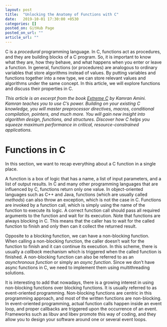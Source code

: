 ```yaml
---
layout: post
title:  "Unlocking the Anatomy of Functions with C"
date:   2019-10-01 17:30:00 +0530
categories: []
posted_on: GitHub Page
posted_on_url: ""
article_url: ""
---
```


C is a _procedural_ programming language. In C, functions act as procedures, and they are building blocks of a C program. So, it is important to know what they are, how they behave, and what happens when you enter or leave a function. In general, functions (or procedures) are analogous to ordinary variables that store algorithms instead of values. By putting variables and functions together into a new type, we can store relevant values and algorithms under the same concept. In this article, we will explore functions and discuss their properties in C.

_This article is an excerpt from the book [Extreme C](https://www.packtpub.com/programming/extreme-c?utm_source=libhunt&utm_medium=referral&utm_campaign=Outreach_PEN) by Kamran Amini. Kamran teaches you to use C’s power. Building on your existing C knowledge, you will master preprocessor directives, macros, conditional compilation, pointers, and much more. You will gain new insight into algorithm design, functions, and structures. Discover how C helps you squeeze maximum performance in critical, resource-constrained applications._

# Functions in C

In this section, we want to recap everything about a C function in a single place.

A function is a box of logic that has a name, a list of input parameters, and a list of output results. In C and many other programming languages that are influenced by C, functions return only one value. In object-oriented languages such as C++ and Java, functions (which are usually called _methods_) can also throw an exception, which is not the case in C. Functions are invoked by a function call, which is simply using the name of the function to execute its logic. A correct function call should pass all required arguments to the function and wait for its execution. Note that functions are always blocking in C. This means that the caller has to wait for the called function to finish and only then can it collect the returned result. 

Opposite to a blocking function, we can have a non-blocking function. When calling a non-blocking function, the caller doesn’t wait for the function to finish and it can continue its execution. In this scheme, there is usually a _callback_ mechanism which is triggered when the called function is finished. A non-blocking function can also be referred to as an _asynchronous function_ or simply an _async function_. Since we don’t have async functions in C, we need to implement them using multithreading solutions.

It is interesting to add that nowadays, there is a growing interest in using non-blocking functions over blocking functions. It is usually referred to as event-oriented programming. Non-blocking functions are centric in this programming approach, and most of the written functions are non-blocking. In event-oriented programming, actual function calls happen inside an event loop, and proper callbacks are triggered upon the occurrence of an event. Frameworks such as libuv and libev promote this way of coding, and they allow you to design your software around one or several event loops. 
